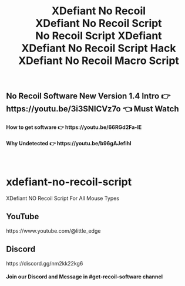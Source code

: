 
<h1 align="center">
  <br>
  XDefiant No Recoil
  <br>
  XDefiant No Recoil Script
  <br>
  No Recoil Script XDefiant
  <br>
  XDefiant No Recoil Script Hack
  <br>
  XDefiant No Recoil Macro Script
</h1>

<br>
<h2>No Recoil Software New Version 1.4 Intro  👉 https://youtu.be/3i3SNICVz7o 👈 Must Watch</h2>
<h4>How to get software 👉 https://youtu.be/66RGd2Fa-IE </h4>
<h4>Why Undetected 👉 https://youtu.be/b96gAJefihI </h4>
<br>

# xdefiant-no-recoil-script
XDefiant NO Recoil Script For All Mouse Types 

<h2>YouTube</h2>
https://www.youtube.com/@little_edge
<br>
<h2>Discord</h2>
https://discord.gg/nm2kk22kg6
<h4>Join our Discord and Message in #get-recoil-software channel</h4>









